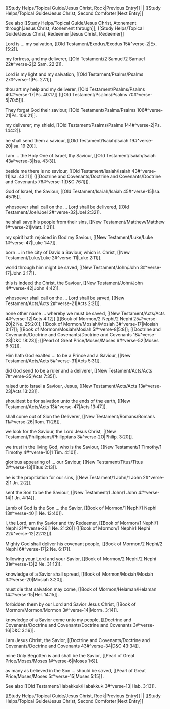 [[Study Helps/Topical Guide/Jesus Christ, Rock|Previous Entry]]  ||  [[Study Helps/Topical Guide/Jesus Christ, Second Comforter|Next Entry]]

 See also [[Study Helps/Topical Guide/Jesus Christ, Atonement through|Jesus Christ, Atonement through]]; [[Study Helps/Topical Guide/Jesus Christ, Redeemer|Jesus Christ, Redeemer]]

 Lord is ... my salvation, [[Old Testament/Exodus/Exodus 15#^verse-2|Ex. 15:2]].

 my fortress, and my deliverer, [[Old Testament/2 Samuel/2 Samuel 22#^verse-2|2 Sam. 22:2]].

 Lord is my light and my salvation, [[Old Testament/Psalms/Psalms 27#^verse-1|Ps. 27:1]].

 thou art my help and my deliverer, [[Old Testament/Psalms/Psalms 40#^verse-17|Ps. 40:17]] ([[Old Testament/Psalms/Psalms 70#^verse-5|70:5]]).

 They forgat God their saviour, [[Old Testament/Psalms/Psalms 106#^verse-21|Ps. 106:21]].

 my deliverer; my shield, [[Old Testament/Psalms/Psalms 144#^verse-2|Ps. 144:2]].

 he shall send them a saviour, [[Old Testament/Isaiah/Isaiah 19#^verse-20|Isa. 19:20]].

 I am ... the Holy One of Israel, thy Saviour, [[Old Testament/Isaiah/Isaiah 43#^verse-3|Isa. 43:3]].

 beside me there is no saviour, [[Old Testament/Isaiah/Isaiah 43#^verse-11|Isa. 43:11]] ([[Doctrine and Covenants/Doctrine and Covenants/Doctrine and Covenants 76#^verse-1|D&C 76:1]]).

 God of Israel, the Saviour, [[Old Testament/Isaiah/Isaiah 45#^verse-15|Isa. 45:15]].

 whosoever shall call on the ... Lord shall be delivered, [[Old Testament/Joel/Joel 2#^verse-32|Joel 2:32]].

 he shall save his people from their sins, [[New Testament/Matthew/Matthew 1#^verse-21|Matt. 1:21]].

 my spirit hath rejoiced in God my Saviour, [[New Testament/Luke/Luke 1#^verse-47|Luke 1:47]].

 born ... in the city of David a Saviour, which is Christ, [[New Testament/Luke/Luke 2#^verse-11|Luke 2:11]].

 world through him might be saved, [[New Testament/John/John 3#^verse-17|John 3:17]].

 this is indeed the Christ, the Saviour, [[New Testament/John/John 4#^verse-42|John 4:42]].

 whosoever shall call on the ... Lord shall be saved, [[New Testament/Acts/Acts 2#^verse-21|Acts 2:21]].

 none other name ... whereby we must be saved, [[New Testament/Acts/Acts 4#^verse-12|Acts 4:12]] ([[Book of Mormon/2 Nephi/2 Nephi 25#^verse-20|2 Ne. 25:20]]; [[Book of Mormon/Mosiah/Mosiah 3#^verse-17|Mosiah 3:17]]; [[Book of Mormon/Mosiah/Mosiah 5#^verse-8|5:8]]; [[Doctrine and Covenants/Doctrine and Covenants/Doctrine and Covenants 18#^verse-23|D&C 18:23]]; [[Pearl of Great Price/Moses/Moses 6#^verse-52|Moses 6:52]]).

 Him hath God exalted ... to be a Prince and a Saviour, [[New Testament/Acts/Acts 5#^verse-31|Acts 5:31]].

 did God send to be a ruler and a deliverer, [[New Testament/Acts/Acts 7#^verse-35|Acts 7:35]].

 raised unto Israel a Saviour, Jesus, [[New Testament/Acts/Acts 13#^verse-23|Acts 13:23]].

 shouldest be for salvation unto the ends of the earth, [[New Testament/Acts/Acts 13#^verse-47|Acts 13:47]].

 shall come out of Sion the Deliverer, [[New Testament/Romans/Romans 11#^verse-26|Rom. 11:26]].

 we look for the Saviour, the Lord Jesus Christ, [[New Testament/Philippians/Philippians 3#^verse-20|Philip. 3:20]].

 we trust in the living God, who is the Saviour, [[New Testament/1 Timothy/1 Timothy 4#^verse-10|1 Tim. 4:10]].

 glorious appearing of ... our Saviour, [[New Testament/Titus/Titus 2#^verse-13|Titus 2:13]].

 he is the propitiation for our sins, [[New Testament/1 John/1 John 2#^verse-2|1 Jn. 2:2]].

 sent the Son to be the Saviour, [[New Testament/1 John/1 John 4#^verse-14|1 Jn. 4:14]].

 Lamb of God is the Son ... the Savior, [[Book of Mormon/1 Nephi/1 Nephi 13#^verse-40|1 Ne. 13:40]].

 I, the Lord, am thy Savior and thy Redeemer, [[Book of Mormon/1 Nephi/1 Nephi 21#^verse-26|1 Ne. 21:26]] ([[Book of Mormon/1 Nephi/1 Nephi 22#^verse-12|22:12]]).

 Mighty God shall deliver his covenant people, [[Book of Mormon/2 Nephi/2 Nephi 6#^verse-17|2 Ne. 6:17]].

 following your Lord and your Savior, [[Book of Mormon/2 Nephi/2 Nephi 31#^verse-13|2 Ne. 31:13]].

 knowledge of a Savior shall spread, [[Book of Mormon/Mosiah/Mosiah 3#^verse-20|Mosiah 3:20]].

 must die that salvation may come, [[Book of Mormon/Helaman/Helaman 14#^verse-15|Hel. 14:15]].

 forbidden them by our Lord and Savior Jesus Christ, [[Book of Mormon/Mormon/Mormon 3#^verse-14|Morm. 3:14]].

 knowledge of a Savior come unto my people, [[Doctrine and Covenants/Doctrine and Covenants/Doctrine and Covenants 3#^verse-16|D&C 3:16]].

 I am Jesus Christ, the Savior, [[Doctrine and Covenants/Doctrine and Covenants/Doctrine and Covenants 43#^verse-34|D&C 43:34]].

 mine Only Begotten is and shall be the Savior, [[Pearl of Great Price/Moses/Moses 1#^verse-6|Moses 1:6]].

 as many as believed in the Son ... should be saved, [[Pearl of Great Price/Moses/Moses 5#^verse-15|Moses 5:15]].

 See also [[Old Testament/Habakkuk/Habakkuk 3#^verse-13|Hab. 3:13]].

[[Study Helps/Topical Guide/Jesus Christ, Rock|Previous Entry]]  ||  [[Study Helps/Topical Guide/Jesus Christ, Second Comforter|Next Entry]]